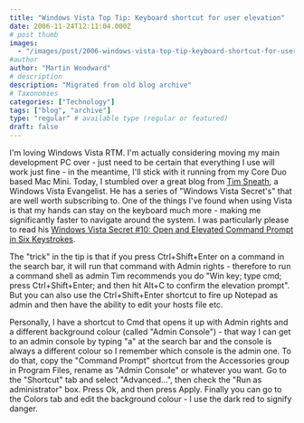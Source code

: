 ```yaml
---
title: "Windows Vista Top Tip: Keyboard shortcut for user elevation"
date: 2006-11-24T12:11:04.000Z
# post thumb
images:
  - "/images/post/2006-windows-vista-top-tip-keyboard-shortcut-for-user-elevation.jpg"
#author
author: "Martin Woodward"
# description
description: "Migrated from old blog archive"
# Taxonomies
categories: ["Technology"]
tags: ["blog", "archive"]
type: "regular" # available type (regular or featured)
draft: false
---
```


I'm loving Windows Vista RTM.  I'm actually considering moving my main development PC over - just need to be certain that everything I use will work just fine - in the meantime, I'll stick with it running from my Core Duo based Mac Mini.  Today, I stumbled over a great blog from [Tim Sneath](http://blogs.msdn.com/tims/default.aspx), a Windows Vista Evangelist.  He has a series of "Windows Vista Secret's" that are well worth subscribing to.  One of the things I've found when using Vista is that my hands can stay on the keyboard much more - making me significantly faster to navigate around the system.  I was particularly please to read his [Windows Vista Secret #10: Open and Elevated Command Prompt in Six Keystrokes](http://blogs.msdn.com/tims/archive/2006/11/02/windows-vista-secret-10-open-an-elevated-command-prompt-in-six-keystrokes.aspx). 

The "trick" in the tip is that if you press Ctrl+Shift+Enter on a command in the search bar, it will run that command with Admin rights - therefore to run a command shell as admin Tim recommends you do "Win key; type cmd; press Ctrl+Shift+Enter; and then hit Alt+C to confirm the elevation prompt". But you can also use the Ctrl+Shift+Enter shortcut to fire up Notepad as admin and then have the ability to edit your hosts file etc. 

Personally, I have a shortcut to Cmd that opens it up with Admin rights and a different background colour (called "Admin Console") - that way I can get to an admin console by typing "a" at the search bar and the console is always a different colour so I remember which console is the admin one.  To do that, copy the "Command Prompt" shortcut from the Accessories group in Program Files, rename as "Admin Console" or whatever you want.  Go to the "Shortcut" tab and select "Advanced...", then check the "Run as administrator" box.  Press Ok, and then press Apply.  Finally you can go to the Colors tab and edit the background colour - I use the dark red to signify danger.
